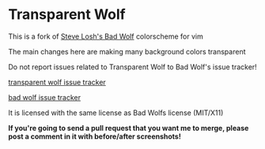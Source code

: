 Transparent Wolf
========

This is a fork of [Steve Losh's Bad Wolf](https://github.com/sjl/badwolf) colorscheme for vim

The main changes here are making many background colors transparent

Do not report issues related to Transparent Wolf to Bad Wolf's issue tracker!

[transparent wolf issue tracker][]

[bad wolf issue tracker][]

It is licensed with the same license as Bad Wolfs license (MIT/X11)

**If you're going to send a pull request that you want me to merge, please post
a comment in it with before/after screenshots!**

[bad wolf issue tracker]: http://github.com/sjl/badwolf/issues
[transparent wolf issue tracker]: http://github.com/sjl/badwolf/issues
